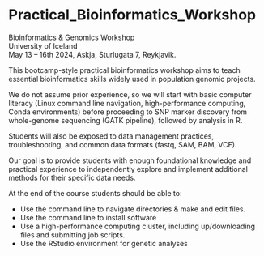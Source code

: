 # Practical_Bioinformatics_Workshop

Bioinformatics & Genomics Workshop <br>
University of Iceland <br>
May 13 – 16th 2024, Askja, Sturlugata 7, Reykjavik. <br>

This bootcamp-style practical bioinformatics workshop aims to teach essential bioinformatics skills widely used in population genomic projects. 

We do not assume prior experience, so we will start with basic computer literacy (Linux command line navigation, high-performance computing, Conda environments) before proceeding to SNP marker discovery from whole-genome sequencing (GATK pipeline), followed by analysis in R. 

Students will also be exposed to data management practices, troubleshooting, and common data formats (fastq, SAM, BAM, VCF). 

Our goal is to provide students with enough foundational knowledge and practical experience to independently explore and implement additional methods for their specific data needs.

At the end of the course students should be able to: 
* Use the command line to navigate directories & make and edit files.
* Use the command line to install software
* Use a high-performance computing cluster, including up/downloading files and submitting job scripts.
* Use the RStudio environment for genetic analyses

